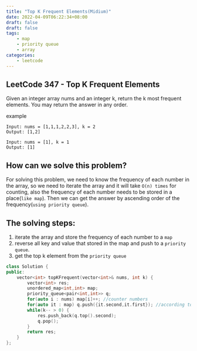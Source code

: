```yaml
---
title: "Top K Frequent Elements(Midium)"
date: 2022-04-09T06:22:34+08:00
draft: false
draft: false
tags:
    - map
    - priority queue
    - array
categories:
    - leetcode
---
```


## LeetCode 347 - Top K Frequent Elements

Given an integer array nums and an integer k, return the k most frequent elements. You may return the answer in any order.

example
```
Input: nums = [1,1,1,2,2,3], k = 2
Output: [1,2]

Input: nums = [1], k = 1
Output: [1]
```

## How can we solve this problem?
For solving this problem, we need to know the frequency of each number in the array, so we need to iterate the array and it will take `O(n) times` for counting, also the frequency of each number needs to be stored in a place(`like map`). Then we can get the answer by ascending order of the frequency(`using priority queue`).

## The solving steps:
1. iterate the array and store the frequency of each number to a `map`
2. reverse all key and value that stored in the map and push to a `priority queue`.
3. get the top k element from the `priority queue`

```c++
class Solution {
public:
    vector<int> topKFrequent(vector<int>& nums, int k) {
        vector<int> res;
        unordered_map<int,int> map;
        priority_queue<pair<int,int>> q;
        for(auto i : nums) map[i]++; //counter numbers 
        for(auto it : map) q.push({it.second,it.first}); //according to the second for priority
        while(k-- > 0) {
            res.push_back(q.top().second);
            q.pop();
        }
        return res;
    }
};
```

